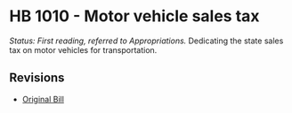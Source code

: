 # HB 1010 - Motor vehicle sales tax
*Status: First reading, referred to Appropriations.*
Dedicating the state sales tax on motor vehicles for transportation.

## Revisions
* [Original Bill](1/)